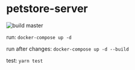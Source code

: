 # petstore-server

![build master](https://travis-ci.org/rcoy-v/petstore-server.svg?branch=master)

run: `docker-compose up -d`

run after changes: `docker-compose up -d --build`

test: `yarn test`
